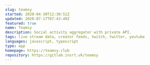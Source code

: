```yaml
---
slug: teamsy
started: 2020-04-30T12:30:51Z
updated: 2020-07-17T07:43:49Z
featured: true
name: Teamsy
description: Social activity aggregator with private API.
tags: live stream data, creator feeds, twitch, twitter, youtube
languages: javascript, typescript
type: app
homepage: https://teamsy.club
repository: https://gitlab.insrt.uk/teamsy
---
```

